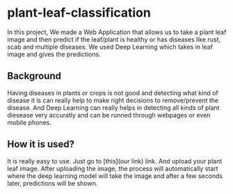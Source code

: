 # plant-leaf-classification
In this project, We made a Web Application that allows us to take a plant leaf image and then predict if the leaf/plant is healthy or has diseases like rust, scab and multiple diseases. We used Deep Learning which takes in leaf image and gives the predictions.

## Background
Having diseases in plants or crops is not good and detecting what kind of disease it is can really help to make right decisions to remove/prevent the disease. And Deep Learning can really helps in detecting all kinds of plant diesease very accuratly and can be runned through webpages or even mobile phones.

## How it is used?
It is really easy to use. Just go to [this](our link) link. And upload your plant leaf image. After uploading the image, the process will automatically start where the deep learning model will take the image and after a few seconds later, predictions will be shown.
